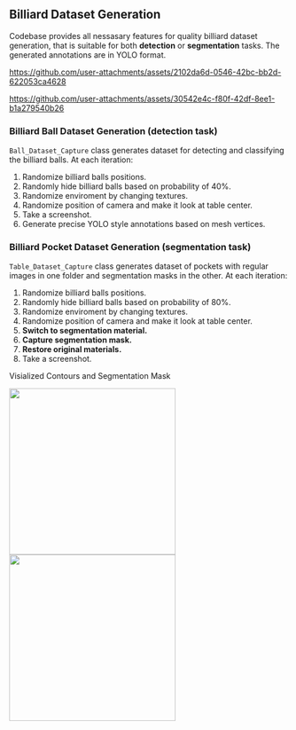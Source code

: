 ## Billiard Dataset Generation

Codebase provides all nessasary features for quality billiard dataset generation, that is suitable for both **detection** or **segmentation** tasks. The generated annotations are in YOLO format.

https://github.com/user-attachments/assets/2102da6d-0546-42bc-bb2d-622053ca4628

https://github.com/user-attachments/assets/30542e4c-f80f-42df-8ee1-b1a279540b26


### Billiard Ball Dataset Generation (detection task)

`Ball_Dataset_Capture` class generates dataset for detecting and classifying the billiard balls.
At each iteration:

1. Randomize billiard balls positions.
2. Randomly hide billiard balls based on probability of 40%.
3. Randomize enviroment by changing textures.
4. Randomize position of camera and make it look at table center.
5. Take a screenshot.
6. Generate precise YOLO style annotations based on mesh vertices.

### Billiard Pocket Dataset Generation (segmentation task)

`Table_Dataset_Capture` class generates dataset of pockets with regular images in one folder and segmentation masks in the other.
At each iteration:

1. Randomize billiard balls positions.
2. Randomly hide billiard balls based on probability of 80%.
3. Randomize enviroment by changing textures.
4. Randomize position of camera and make it look at table center.
5. **Switch to segmentation material.**
6. **Capture segmentation mask.**
7. **Restore original materials.**
8. Take a screenshot.

Visialized Contours and Segmentation Mask

<img src="https://github.com/user-attachments/assets/e3dbddf3-b017-4057-85e0-e84df8343648" width="300">
<img src="https://github.com/user-attachments/assets/ae37b793-5429-466c-a901-70b1316db4ac" width="300">

